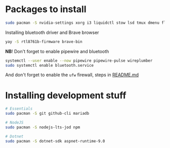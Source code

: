 # Packages to install

```bash
sudo pacman -S nvidia-settings xorg i3 liquidctl stow lsd tmux dmenu flameshot pavucontrol zip unzip ufw xorg-xinit ttf-jetbrains-mono-nerd usbutils timeshift xclip bluez bluez-utils pipewire pipewire-audio pipewire-pulse pipewire-alsa pipewire-jack wireplumber ripgrep zsh-syntax-highlighting
```

Installing bluetooth driver and Brave browser

```bash
yay -S rtl8761b-firmware brave-bin
```

**NB**! Don't forget to enable pipewire and bluetooth

```bash
systemctl --user enable --now pipewire pipewire-pulse wireplumber
sudo systemctl enable bluetooth.service
```

And don't forget to enable the `ufw` firewall, steps in [README.md](https://github.com/luddekn/dotfiles/blob/main/README.md#firewall)

# Installing development stuff

```bash
# Essentials
sudo pacman -S git github-cli mariadb

# NodeJS
sudo pacman -S nodejs-lts-jod npm

# Dotnet
sudo pacman -S dotnet-sdk aspnet-runtime-9.0
```
